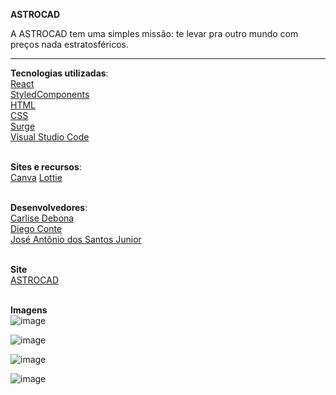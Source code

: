 **ASTROCAD**

A ASTROCAD tem uma simples missão: te levar pra outro mundo com preços nada estratosféricos.

__________________________________________________________________________________________________________


**Tecnologias utilizadas**:\
[React](https://reactjs.org/)\
[StyledComponents](https://styled-components.com/)\
[HTML](https://html.spec.whatwg.org/multipage/)\
[CSS](https://www.w3.org/Style/CSS/Overview.en.html)\
[Surge](https://surge.sh/)\
[Visual Studio Code](https://code.visualstudio.com/docs/editor/vscode-web)

\
**Sites e recursos**:\
[Canva](https://www.canva.com/en_gb/)
[Lottie](https://lottiefiles.com/)

\
**Desenvolvedores**:\
[Carlise Debona](https://github.com/Carlisegd)\
[Diego Conte](https://github.com/diegocomte)\
[José Antônio dos Santos Junior](https://github.com/antoniosantos2)

\
**Site**\
[ASTROCAD](http://labored-cattle.surge.sh/)

\
**Imagens**\
![image](https://user-images.githubusercontent.com/92445126/150778547-3df13113-7362-428b-a24e-e62127715e06.png)

![image](https://user-images.githubusercontent.com/92445126/150779043-c6ffc724-8ebb-432e-97d1-7d79c37f79d6.png)

![image](https://user-images.githubusercontent.com/92445126/150779094-8067d5a4-293f-4efe-b290-19c74cd73162.png)


![image](https://user-images.githubusercontent.com/92445126/150778644-9b860301-bf45-4d97-821c-197389dd2a0e.png)


